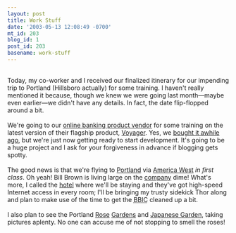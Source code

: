 ```yaml
---
layout: post
title: Work Stuff
date: '2003-05-13 12:08:49 -0700'
mt_id: 203
blog_id: 1
post_id: 203
basename: work-stuff
---
```

<br />Today, my co-worker and I received our finalized itinerary for our impending trip to Portland (Hillsboro actually) for some training. I haven't really mentioned it because, though we knew we were going last month&#x2014;maybe even earlier&#x2014;we didn't have any details. In fact, the date flip-flopped around a bit.<br /><br />We're going to our <a href="http://www.corillian.com/">online banking product vendor</a> for some training on the latest version of their flagship product, <a href="http://www.corillian.com/products/efinance_new.asp">Voyager</a>. Yes, we <a href="http://www.corillian.com/news/XcNewsPlus.asp?cmd=view&amp;articleid=187">bought it awhile ago</a>, but we're just now getting ready to start development. It's going to be a huge project and I ask for your forgiveness in advance if blogging gets spotty.<br /><br />The good news is that we're flying to <a href="http://www.portlandairportpdx.com/web_pop/PDXHOME.htm">Portland</a> via <a href="http://www.americawest.com/">America West</a> <em>in first class</em>. Oh yeah! Bill Brown is living large on the <a href="http://www.desertschools.org/">company</a> dime! What's more, I called the <a href="http://www.hotels.travelmall.com/cgi-bin/pg_hoteldetails.pl?Code=CY%3BPDXHS">hotel</a> where we'll be staying and they've got high-speed Internet access in every room; I'll be bringing my trusty sidekick Thor along and plan to make use of the time to get the <acronym title="Bill Brown Information Center">BBIC</acronym> cleaned up a bit.<br /><br />I also plan to see the Portland <a href="http://www.parks.ci.portland.or.us/Parks/RoseGardens.htm">Rose</a> <a href="http://www.parks.ci.portland.or.us/Parks/IntRoseTestGarden.htm">Gardens</a> and <a href="http://www.japanesegarden.com/" title="Great job on the domain, by the way!">Japanese Garden</a>, taking pictures aplenty. No one can accuse me of not stopping to smell the roses!<br /><br /><br />
